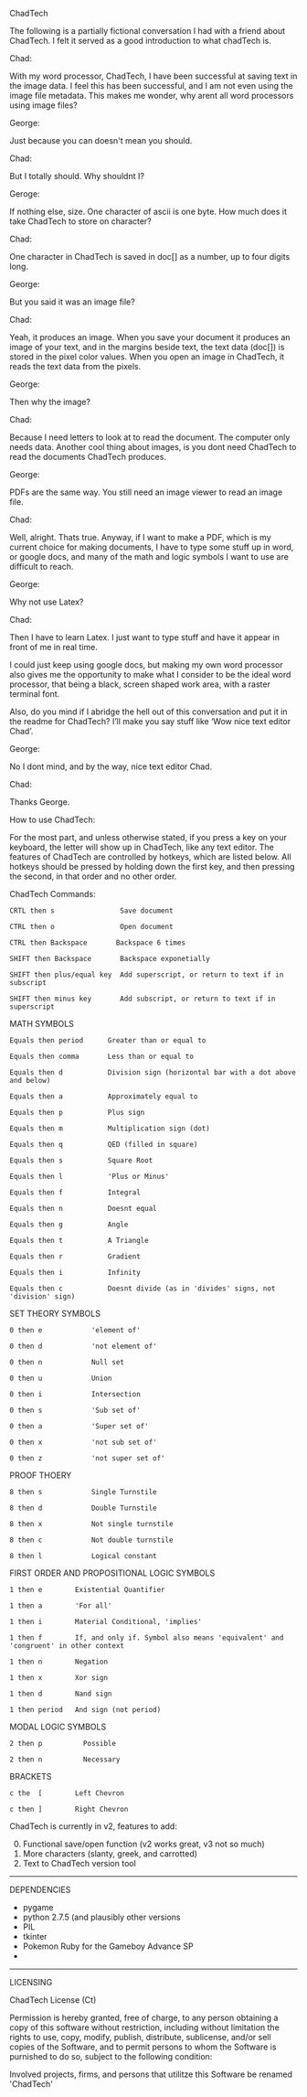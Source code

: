 ChadTech

The following is a partially fictional conversation I had with a friend about ChadTech. I felt it served as a good introduction to what chadTech is.

Chad:

With my word processor, ChadTech, I have been successful at saving text in the image data. I feel this has been successful, and I am not even using the image file metadata. This makes me wonder, why arent all word processors using image files?

George:

Just because you can doesn't mean you should.

Chad:

But I totally should. Why shouldnt I?

Geroge:

If nothing else, size. One character of ascii is one byte. How much does it take ChadTech to store on character?

Chad:

One character in ChadTech is saved in doc[] as a number, up to four digits long.

George:

But you said it was an image file?

Chad:

Yeah, it produces an image. When you save your document it produces an image of your text, and in the margins beside text, the text data (doc[]) is stored in the pixel color values. When you open an image in ChadTech, it reads the text data from the pixels.

George:

Then why the image?

Chad:

Because I need letters to look at to read the document. The computer only needs data. Another cool thing about images, is you dont need ChadTech to read the documents ChadTech produces.

George:

PDFs are the same way. You still need an image viewer to read an image file.

Chad:

Well, alright. Thats true. Anyway, if I want to make a PDF, which is my current choice for making documents, I have to type some stuff up in word, or google docs, and many of the math and logic symbols I want to use are difficult to reach.

George:

Why not use Latex?

Chad:

Then I have to learn Latex. I just want to type stuff and have it appear in front of me in real time.

I could just keep using google docs, but making my own word processor also gives me the opportunity to make what I consider to be the ideal word processor, that being a black, screen shaped work area, with a raster terminal font. 

Also, do you mind if I abridge the hell out of this conversation and put it in the readme for ChadTech? I’ll make you say stuff like ‘Wow nice text editor Chad’.

George:

No I dont mind, and by the way, nice text editor Chad.

Chad:

Thanks George.

How to use ChadTech:

For the most part, and unless otherwise stated, if you press a key on your keyboard, the letter will show up in ChadTech, like any text editor. The features of ChadTech are controlled by hotkeys, which are listed below. All hotkeys should be pressed by holding down the first key, and then pressing the second, in that order and no other order.

ChadTech Commands:

  	CRTL then s                Save document

  	CTRL then o                Open document
  
  	CTRL then Backspace       Backspace 6 times

  	SHIFT then Backspace       Backspace exponetially

  	SHIFT then plus/equal key  Add superscript, or return to text if in subscript

  	SHIFT then minus key       Add subscript, or return to text if in superscript

MATH SYMBOLS

  	Equals then period      Greater than or equal to

  	Equals then comma       Less than or equal to

  	Equals then d           Division sign (horizontal bar with a dot above and below)

  	Equals then a           Approximately equal to

  	Equals then p           Plus sign

  	Equals then m           Multiplication sign (dot)

  	Equals then q           QED (filled in square)

  	Equals then s           Square Root

  	Equals then l           'Plus or Minus'

  	Equals then f           Integral

  	Equals then n           Doesnt equal

  	Equals then g           Angle

  	Equals then t           A Triangle

  	Equals then r           Gradient

  	Equals then i           Infinity

  	Equals then c           Doesnt divide (as in 'divides' signs, not 'division' sign)

SET THEORY SYMBOLS

  	0 then e            'element of'

  	0 then d            'not element of'

  	0 then n            Null set

  	0 then u            Union

  	0 then i            Intersection

  	0 then s            'Sub set of'

  	0 then a            'Super set of'

  	0 then x            'not sub set of'

  	0 then z            'not super set of'

PROOF THOERY

  	8 then s            Single Turnstile

  	8 then d            Double Turnstile

  	8 then x            Not single turnstile

  	8 then c            Not double turnstile

  	8 then l            Logical constant

FIRST ORDER AND PROPOSITIONAL LOGIC SYMBOLS

  	1 then e        Existential Quantifier

  	1 then a        'For all'

  	1 then i        Material Conditional, 'implies'

  	1 then f        If, and only if. Symbol also means 'equivalent' and 'congruent' in other context

  	1 then n        Negation

  	1 then x        Xor sign

  	1 then d        Nand sign

  	1 then period   And sign (not period)

MODAL LOGIC SYMBOLS

  	2 then p          Possible

  	2 then n          Necessary
  
BRACKETS

  	c the  [        Left Chevron

  	c then ]        Right Chevron

ChadTech is currently in v2, features to add:

0. Functional save/open function (v2 works great, v3 not so much)
1. More characters (slanty, greek, and carrotted)
2. Text to ChadTech version tool


-------------------------------------------------
DEPENDENCIES

* pygame
* python 2.7.5 (and plausibly other versions
* PIL
* tkinter
* Pokemon Ruby for the Gameboy Advance SP
* 
-------------------------------------------------
 LICENSING

ChadTech License (Ct)

Permission is hereby granted, free of charge, to any person obtaining a copy of this software without restriction, including without limitation the rights to use, copy, modify, publish, distribute, sublicense, and/or sell copies of the Software, and to permit persons to whom the Software is purnished to do so, subject to the following condition:

Involved projects, firms, and persons that utilitze this Software be renamed 'ChadTech'

